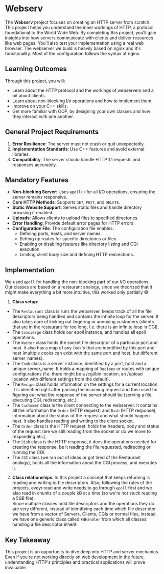 # Webserv

The **Webserv** project focuses on creating an HTTP server from scratch. This project helps you understand the inner workings of HTTP, a protocol foundational to the World Wide Web. By completing this project, you'll gain insights into how servers communicate with clients and deliver resources like web pages. You’ll also test your implementation using a real web browser.
The webserver we build is heavily based on nginx and it's funcitonality. Most of the configuration follows the syntax of nginx.


## Learning Outcomes

Through this project, you will:
- Learn about the HTTP protocol and the workings of webservers and a bit about clients.
- Learn about non-blocking I/o operations and how to implement them.
- Improve on your C++ skills.
- Get more familiar with OOP, by designing your own classes and how they interact with one another.

## General Project Requirements
1. **Error Resilience**: The server must not crash or quit unexpectedly.
2. **Implementation Standards**: Use C++ features and avoid external libraries.
3. **Compatibility**: The server should handle HTTP 1.1 requests and responses accurately.

## Mandatory Features
- **Non-blocking Server**: Uses `epoll()` for all I/O operations, ensuring the server remains responsive.
- **Core HTTP Methods**: Supports `GET`, `POST`, and `DELETE`.
- **Static Website Support**: Serves static files and handle directory browsing if enabled.
- **Uploads**: Allows clients to upload files to specified directories.
- **Error Handling**: Provide default error pages for HTTP errors.
- **Configuration File**: The configuration file enables:
  - Defining ports, hosts, and server names.
  - Setting up routes for specific directories or files.
  - Enabling or disabling features like directory listing and CGI execution.
  - Limiting client body size and defining HTTP redirections.

## Implementation
We used `epoll` for handling the non-blocking part of our I/O operations. <br>
Our classes are based on a restaurant analogy, since we theorized that it might make everything a bit more intuitive, this worked only partially 😅 <br>

1. **Class setup**:
  - The `Restaurant` class is runs the webserver, keeps track of all the file descriptors being handled and contains the infinite loop for the server. It also takes care of kicking out lingering or annoying customers (clients that are in the restaurant for too long, f.e. there is an infinite loop in CGI).
  - The `Concierge` class holds our epoll instance, and handles all epoll operations.
  - The `Waiter` class holds the socket file descriptor of a particular port and host. It also has a map of any `Cook`'s that are identified by this port and host (multiple cooks can exist with the same port and host, but different server_names).
  - The `Cook` class is a server instance, identified by a port, host and a unique server_name. It holds a mapping of `Recipes` or routes with unique configurations (f.e. there might be a /cgi/bin location, an /upload location with different settings from the default).
  - The `Recipe` class holds information on the settings for a current location. It is identified right after parsing the incoming request and then used for figuring out what the response of the server should be (serving a file, executing CGI, redirecting, etc.).
  - The `Customer` class is the client connecting to the webserver. It contains all the information the `Order` (HTTP request) and `Dish` (HTTP response), information about the status of the request and what should happen next. It also handles reading and writing to the client socket.
  - The `Order` class is the HTTP request, holds the headers, body and status of the request (are we still reading from the socket or do we move to responding etc.).
  - The `Dish` class is the HTTP response, it does the operations needed for creating the response, be it reading the file requested, redirecting or running the CGI.
  - The `CGI` class (we ran out of ideas or got tired of the Restaurant analogy), holds all the information about the CGI process, and executes it.

2. **Class relationships**:
In this project a concept that keeps returning is reading and writing to file descriptors. Also, following the rules of the projects, eveyr read and write needs to go through `epoll` first and we also read in chunks of a couple kB at a time (so we're not stuck reading a 5GB file). <br>
Since multiple classes hold file descriptors and the operations they do are very different, instead of identifying each time which file descriptor we have from a vector of Servers, Clients, CGIs or normal files, instead we have one generic class called `FdHandler` from which all classes handling a file descriptor inherit. 

## Key Takeaway
This project is an opportunity to dive deep into HTTP and server mechanics. Even if you're not working directly on web development in the future, understanding HTTP's principles and practical applications will prove invaluable.

